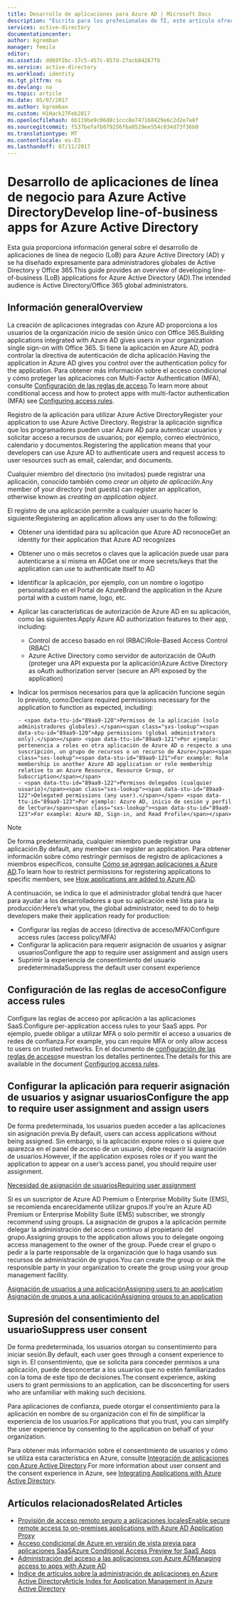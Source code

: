 ```yaml
---
title: Desarrollo de aplicaciones para Azure AD | Microsoft Docs
description: "Escrito para los profesionales de TI, este artículo ofrece instrucciones para integrar las aplicaciones de Azure con Active Directory."
services: active-directory
documentationcenter: 
author: kgremban
manager: femila
editor: 
ms.assetid: dd69f2bc-37c5-457c-857d-27acb84267fb
ms.service: active-directory
ms.workload: identity
ms.tgt_pltfrm: na
ms.devlang: na
ms.topic: article
ms.date: 05/07/2017
ms.author: kgremban
ms.custom: H1Hack27Feb2017
ms.openlocfilehash: 6b119be9c06d8c1ccc8e747168429e6c2d2e7a8f
ms.sourcegitcommit: f537befafb079256fba0529ee554c034d73f36b0
ms.translationtype: MT
ms.contentlocale: es-ES
ms.lasthandoff: 07/11/2017
---
```

# <a name="develop-line-of-business-apps-for-azure-active-directory"></a><span data-ttu-id="89aa9-103">Desarrollo de aplicaciones de línea de negocio para Azure Active Directory</span><span class="sxs-lookup"><span data-stu-id="89aa9-103">Develop line-of-business apps for Azure Active Directory</span></span>
<span data-ttu-id="89aa9-104">Esta guía proporciona información general sobre el desarrollo de aplicaciones de línea de negocio (LoB) para Azure Active Directory (AD) y se ha diseñado expresamente para administradores globales de Active Directory y Office 365.</span><span class="sxs-lookup"><span data-stu-id="89aa9-104">This guide provides an overview of developing line-of-business (LoB) applications for Azure Active Directory (AD).The intended audience is Active Directory/Office 365 global administrators.</span></span>

## <a name="overview"></a><span data-ttu-id="89aa9-105">Información general</span><span class="sxs-lookup"><span data-stu-id="89aa9-105">Overview</span></span>
<span data-ttu-id="89aa9-106">La creación de aplicaciones integradas con Azure AD proporciona a los usuarios de la organización inicio de sesión único con Office 365.</span><span class="sxs-lookup"><span data-stu-id="89aa9-106">Building applications integrated with Azure AD gives users in your organization single sign-on with Office 365.</span></span> <span data-ttu-id="89aa9-107">Si tiene la aplicación en Azure AD, podrá controlar la directiva de autenticación de dicha aplicación.</span><span class="sxs-lookup"><span data-stu-id="89aa9-107">Having the application in Azure AD gives you control over the authentication policy for the application.</span></span> <span data-ttu-id="89aa9-108">Para obtener más información sobre el acceso condicional y cómo proteger las aplicaciones con Multi-Factor Authentication (MFA), consulte [Configuración de las reglas de acceso](active-directory-conditional-access-azuread-connected-apps.md).</span><span class="sxs-lookup"><span data-stu-id="89aa9-108">To learn more about conditional access and how to protect apps with multi-factor authentication (MFA) see [Configuring access rules](active-directory-conditional-access-azuread-connected-apps.md).</span></span>

<span data-ttu-id="89aa9-109">Registro de la aplicación para utilizar Azure Active Directory</span><span class="sxs-lookup"><span data-stu-id="89aa9-109">Register your application to use Azure Active Directory.</span></span> <span data-ttu-id="89aa9-110">Registrar la aplicación significa que los programadores pueden usar Azure AD para autenticar usuarios y solicitar acceso a recursos de usuarios; por ejemplo, correo electrónico, calendario y documentos.</span><span class="sxs-lookup"><span data-stu-id="89aa9-110">Registering the application means that your developers can use Azure AD to authenticate users and request access to user resources such as email, calendar, and documents.</span></span>

<span data-ttu-id="89aa9-111">Cualquier miembro del directorio (no invitados) puede registrar una aplicación, conocido también como *crear un objeto de aplicación*.</span><span class="sxs-lookup"><span data-stu-id="89aa9-111">Any member of your directory (not guests) can register an application, otherwise known as *creating an application object*.</span></span>

<span data-ttu-id="89aa9-112">El registro de una aplicación permite a cualquier usuario hacer lo siguiente:</span><span class="sxs-lookup"><span data-stu-id="89aa9-112">Registering an application allows any user to do the following:</span></span>

* <span data-ttu-id="89aa9-113">Obtener una identidad para su aplicación que Azure AD reconoce</span><span class="sxs-lookup"><span data-stu-id="89aa9-113">Get an identity for their application that Azure AD recognizes</span></span>
* <span data-ttu-id="89aa9-114">Obtener uno o más secretos o claves que la aplicación puede usar para autenticarse a sí misma en AD</span><span class="sxs-lookup"><span data-stu-id="89aa9-114">Get one or more secrets/keys that the application can use to authenticate itself to AD</span></span>
* <span data-ttu-id="89aa9-115">Identificar la aplicación, por ejemplo, con un nombre o logotipo personalizado en el Portal de Azure</span><span class="sxs-lookup"><span data-stu-id="89aa9-115">Brand the application in the Azure portal with a custom name, logo, etc.</span></span>
* <span data-ttu-id="89aa9-116">Aplicar las características de autorización de Azure AD en su aplicación, como las siguientes:</span><span class="sxs-lookup"><span data-stu-id="89aa9-116">Apply Azure AD authorization features to their app, including:</span></span>

  * <span data-ttu-id="89aa9-117">Control de acceso basado en rol (RBAC)</span><span class="sxs-lookup"><span data-stu-id="89aa9-117">Role-Based Access Control (RBAC)</span></span>
  * <span data-ttu-id="89aa9-118">Azure Active Directory como servidor de autorización de OAuth (proteger una API expuesta por la aplicación)</span><span class="sxs-lookup"><span data-stu-id="89aa9-118">Azure Active Directory as oAuth authorization server (secure an API exposed by the application)</span></span>
* <span data-ttu-id="89aa9-119">Indicar los permisos necesarios para que la aplicación funcione según lo previsto, como:</span><span class="sxs-lookup"><span data-stu-id="89aa9-119">Declare required permissions necessary for the application to function as expected, including:</span></span>

      - <span data-ttu-id="89aa9-120">Permisos de la aplicación (solo administradores globales).</span><span class="sxs-lookup"><span data-stu-id="89aa9-120">App permissions (global administrators only).</span></span> <span data-ttu-id="89aa9-121">Por ejemplo: pertenencia a roles en otra aplicación de Azure AD o respecto a una suscripción, un grupo de recursos o un recurso de Azure</span><span class="sxs-lookup"><span data-stu-id="89aa9-121">For example: Role membership in another Azure AD application or role membership relative to an Azure Resource, Resource Group, or Subscription</span></span>
      - <span data-ttu-id="89aa9-122">Permisos delegados (cualquier usuario)</span><span class="sxs-lookup"><span data-stu-id="89aa9-122">Delegated permissions (any user).</span></span> <span data-ttu-id="89aa9-123">Por ejemplo: Azure AD, inicio de sesión y perfil de lectura</span><span class="sxs-lookup"><span data-stu-id="89aa9-123">For example: Azure AD, Sign-in, and Read Profile</span></span>

> [!NOTE]
> <span data-ttu-id="89aa9-124">De forma predeterminada, cualquier miembro puede registrar una aplicación.</span><span class="sxs-lookup"><span data-stu-id="89aa9-124">By default, any member can register an application.</span></span> <span data-ttu-id="89aa9-125">Para obtener información sobre cómo restringir permisos de registro de aplicaciones a miembros específicos, consulte [Cómo se agregan aplicaciones a Azure AD](develop/active-directory-how-applications-are-added.md#who-has-permission-to-add-applications-to-my-azure-ad-instance).</span><span class="sxs-lookup"><span data-stu-id="89aa9-125">To learn how to restrict permissions for registering applications to specific members, see [How applications are added to Azure AD](develop/active-directory-how-applications-are-added.md#who-has-permission-to-add-applications-to-my-azure-ad-instance).</span></span>
>
>

<span data-ttu-id="89aa9-126">A continuación, se indica lo que el administrador global tendrá que hacer para ayudar a los desarrolladores a que su aplicación esté lista para la producción:</span><span class="sxs-lookup"><span data-stu-id="89aa9-126">Here’s what you, the global administrator, need to do to help developers make their application ready for production:</span></span>

* <span data-ttu-id="89aa9-127">Configurar las reglas de acceso (directiva de acceso/MFA)</span><span class="sxs-lookup"><span data-stu-id="89aa9-127">Configure access rules (access policy/MFA)</span></span>
* <span data-ttu-id="89aa9-128">Configurar la aplicación para requerir asignación de usuarios y asignar usuarios</span><span class="sxs-lookup"><span data-stu-id="89aa9-128">Configure the app to require user assignment and assign users</span></span>
* <span data-ttu-id="89aa9-129">Suprimir la experiencia de consentimiento del usuario predeterminada</span><span class="sxs-lookup"><span data-stu-id="89aa9-129">Suppress the default user consent experience</span></span>

## <a name="configure-access-rules"></a><span data-ttu-id="89aa9-130">Configuración de las reglas de acceso</span><span class="sxs-lookup"><span data-stu-id="89aa9-130">Configure access rules</span></span>
<span data-ttu-id="89aa9-131">Configure las reglas de acceso por aplicación a las aplicaciones SaaS.</span><span class="sxs-lookup"><span data-stu-id="89aa9-131">Configure per-application access rules to your SaaS apps.</span></span> <span data-ttu-id="89aa9-132">Por ejemplo, puede obligar a utilizar MFA o solo permitir el acceso a usuarios de redes de confianza.</span><span class="sxs-lookup"><span data-stu-id="89aa9-132">For example, you can require MFA or only allow access to users on trusted networks.</span></span> <span data-ttu-id="89aa9-133">En el documento de [configuración de las reglas de acceso](active-directory-conditional-access-azuread-connected-apps.md)se muestran los detalles pertinentes.</span><span class="sxs-lookup"><span data-stu-id="89aa9-133">The details for this are available in the document [Configuring access rules](active-directory-conditional-access-azuread-connected-apps.md).</span></span>

## <a name="configure-the-app-to-require-user-assignment-and-assign-users"></a><span data-ttu-id="89aa9-134">Configurar la aplicación para requerir asignación de usuarios y asignar usuarios</span><span class="sxs-lookup"><span data-stu-id="89aa9-134">Configure the app to require user assignment and assign users</span></span>
<span data-ttu-id="89aa9-135">De forma predeterminada, los usuarios pueden acceder a las aplicaciones sin asignación previa.</span><span class="sxs-lookup"><span data-stu-id="89aa9-135">By default, users can access applications without being assigned.</span></span> <span data-ttu-id="89aa9-136">Sin embargo, si la aplicación expone roles o si quiere que aparezca en el panel de acceso de un usuario, debe requerir la asignación de usuarios.</span><span class="sxs-lookup"><span data-stu-id="89aa9-136">However, if the application exposes roles or if you want the application to appear on a user’s access panel, you should require user assignment.</span></span>

[<span data-ttu-id="89aa9-137">Necesidad de asignación de usuarios</span><span class="sxs-lookup"><span data-stu-id="89aa9-137">Requiring user assignment</span></span>](active-directory-applications-guiding-developers-requiring-user-assignment.md)

<span data-ttu-id="89aa9-138">Si es un suscriptor de Azure AD Premium o Enterprise Mobility Suite (EMS), se recomienda encarecidamente utilizar grupos.</span><span class="sxs-lookup"><span data-stu-id="89aa9-138">If you’re an Azure AD Premium or Enterprise Mobility Suite (EMS) subscriber, we strongly recommend using groups.</span></span> <span data-ttu-id="89aa9-139">La asignación de grupos a la aplicación permite delegar la administración del acceso continuo al propietario del grupo.</span><span class="sxs-lookup"><span data-stu-id="89aa9-139">Assigning groups to the application allows you to delegate ongoing access management to the owner of the group.</span></span> <span data-ttu-id="89aa9-140">Puede crear el grupo o pedir a la parte responsable de la organización que lo haga usando sus recursos de administración de grupos.</span><span class="sxs-lookup"><span data-stu-id="89aa9-140">You can create the group or ask the responsible party in your organization to create the group using your group management facility.</span></span>

[<span data-ttu-id="89aa9-141">Asignación de usuarios a una aplicación</span><span class="sxs-lookup"><span data-stu-id="89aa9-141">Assigning users to an application</span></span>](active-directory-applications-guiding-developers-assigning-users.md)  
[<span data-ttu-id="89aa9-142">Asignación de grupos a una aplicación</span><span class="sxs-lookup"><span data-stu-id="89aa9-142">Assigning groups to an application</span></span>](active-directory-applications-guiding-developers-assigning-groups.md)

## <a name="suppress-user-consent"></a><span data-ttu-id="89aa9-143">Supresión del consentimiento del usuario</span><span class="sxs-lookup"><span data-stu-id="89aa9-143">Suppress user consent</span></span>
<span data-ttu-id="89aa9-144">De forma predeterminada, los usuarios otorgan su consentimiento para iniciar sesión.</span><span class="sxs-lookup"><span data-stu-id="89aa9-144">By default, each user goes through a consent experience to sign in.</span></span> <span data-ttu-id="89aa9-145">El consentimiento, que se solicita para conceder permisos a una aplicación, puede desconcertar a los usuarios que no estén familiarizados con la toma de este tipo de decisiones.</span><span class="sxs-lookup"><span data-stu-id="89aa9-145">The consent experience, asking users to grant permissions to an application, can be disconcerting for users who are unfamiliar with making such decisions.</span></span>

<span data-ttu-id="89aa9-146">Para aplicaciones de confianza, puede otorgar el consentimiento para la aplicación en nombre de su organización con el fin de simplificar la experiencia de los usuarios.</span><span class="sxs-lookup"><span data-stu-id="89aa9-146">For applications that you trust, you can simplify the user experience by consenting to the application on behalf of your organization.</span></span>

<span data-ttu-id="89aa9-147">Para obtener más información sobre el consentimiento de usuarios y cómo se utiliza esta característica en Azure, consulte [Integración de aplicaciones con Azure Active Directory](active-directory-integrating-applications.md).</span><span class="sxs-lookup"><span data-stu-id="89aa9-147">For more information about user consent and the consent experience in Azure, see [Integrating Applications with Azure Active Directory](active-directory-integrating-applications.md).</span></span>

## <a name="related-articles"></a><span data-ttu-id="89aa9-148">Artículos relacionados</span><span class="sxs-lookup"><span data-stu-id="89aa9-148">Related Articles</span></span>
* [<span data-ttu-id="89aa9-149">Provisión de acceso remoto seguro a aplicaciones locales</span><span class="sxs-lookup"><span data-stu-id="89aa9-149">Enable secure remote access to on-premises applications with Azure AD Application Proxy</span></span>](active-directory-application-proxy-get-started.md)
* [<span data-ttu-id="89aa9-150">Acceso condicional de Azure en versión de vista previa para aplicaciones SaaS</span><span class="sxs-lookup"><span data-stu-id="89aa9-150">Azure Conditional Access Preview for SaaS Apps</span></span>](active-directory-conditional-access-azuread-connected-apps.md)
* [<span data-ttu-id="89aa9-151">Administración del acceso a las aplicaciones con Azure AD</span><span class="sxs-lookup"><span data-stu-id="89aa9-151">Managing access to apps with Azure AD</span></span>](active-directory-managing-access-to-apps.md)
* [<span data-ttu-id="89aa9-152">Índice de artículos sobre la administración de aplicaciones en Azure Active Directory</span><span class="sxs-lookup"><span data-stu-id="89aa9-152">Article Index for Application Management in Azure Active Directory</span></span>](active-directory-apps-index.md)
